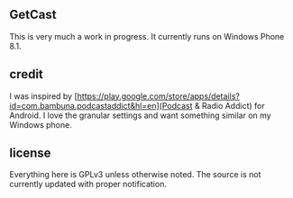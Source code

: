 ## GetCast

This is very much a work in progress. It currently runs on Windows Phone 8.1.

## credit

I was inspired by [https://play.google.com/store/apps/details?id=com.bambuna.podcastaddict&hl=en](Podcast & Radio Addict) for Android. I love the granular settings and want something similar on my Windows phone.

## license
Everything here is GPLv3 unless otherwise noted. The source is not currently updated with proper notification.